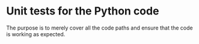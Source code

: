 # Unit tests for the Python code

The purpose is to merely cover all the code paths and ensure that the code is working as expected.